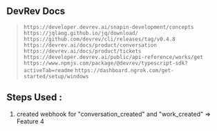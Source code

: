 ## DevRev Docs 
> `https://developer.devrev.ai/snapin-development/concepts`
> `https://jqlang.github.io/jq/download/`
> `https://github.com/devrev/cli/releases/tag/v0.4.8`
> `https://devrev.ai/docs/product/conversation`
> `https://devrev.ai/docs/product/tickets`
> `https://developer.devrev.ai/public/api-reference/works/get`
> `https://www.npmjs.com/package/@devrev/typescript-sdk?activeTab=readme`
> `https://dashboard.ngrok.com/get-started/setup/windows`

## Steps Used :
1. created webhook for "conversation_created" and "work_created" => Feature 4